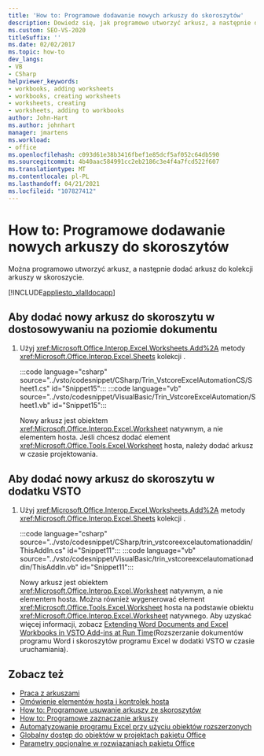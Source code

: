 ```yaml
---
title: 'How to: Programowe dodawanie nowych arkuszy do skoroszytów'
description: Dowiedz się, jak programowo utworzyć arkusz, a następnie dodać arkusz do kolekcji arkuszy w skoroszycie.
ms.custom: SEO-VS-2020
titleSuffix: ''
ms.date: 02/02/2017
ms.topic: how-to
dev_langs:
- VB
- CSharp
helpviewer_keywords:
- workbooks, adding worksheets
- workbooks, creating worksheets
- worksheets, creating
- worksheets, adding to workbooks
author: John-Hart
ms.author: johnhart
manager: jmartens
ms.workload:
- office
ms.openlocfilehash: c093d61e38b3416fbef1e85dcf5af052c64db590
ms.sourcegitcommit: 4b40aac584991cc2eb2186c3e4f4a7fcd522f607
ms.translationtype: MT
ms.contentlocale: pl-PL
ms.lasthandoff: 04/21/2021
ms.locfileid: "107827412"
---
```

# <a name="how-to-programmatically-add-new-worksheets-to-workbooks"></a>How to: Programowe dodawanie nowych arkuszy do skoroszytów
  Można programowo utworzyć arkusz, a następnie dodać arkusz do kolekcji arkuszy w skoroszycie.

 [!INCLUDE[appliesto_xlalldocapp](../vsto/includes/appliesto-xlalldocapp-md.md)]

## <a name="to-add-a-new-worksheet-to-a-workbook-in-a-document-level-customization"></a>Aby dodać nowy arkusz do skoroszytu w dostosowywaniu na poziomie dokumentu

1. Użyj <xref:Microsoft.Office.Interop.Excel.Worksheets.Add%2A> metody <xref:Microsoft.Office.Interop.Excel.Sheets> kolekcji .

     :::code language="csharp" source="../vsto/codesnippet/CSharp/Trin_VstcoreExcelAutomationCS/Sheet1.cs" id="Snippet15":::
     :::code language="vb" source="../vsto/codesnippet/VisualBasic/Trin_VstcoreExcelAutomation/Sheet1.vb" id="Snippet15":::

     Nowy arkusz jest obiektem <xref:Microsoft.Office.Interop.Excel.Worksheet> natywnym, a nie elementem hosta. Jeśli chcesz dodać element <xref:Microsoft.Office.Tools.Excel.Worksheet> hosta, należy dodać arkusz w czasie projektowania.

## <a name="to-add-a-new-worksheet-to-a-workbook-in-a-vsto-add-in"></a>Aby dodać nowy arkusz do skoroszytu w dodatku VSTO

1. Użyj <xref:Microsoft.Office.Interop.Excel.Worksheets.Add%2A> metody <xref:Microsoft.Office.Interop.Excel.Sheets> kolekcji .

     :::code language="csharp" source="../vsto/codesnippet/CSharp/trin_vstcoreexcelautomationaddin/ThisAddIn.cs" id="Snippet11":::
     :::code language="vb" source="../vsto/codesnippet/VisualBasic/trin_vstcoreexcelautomationaddin/ThisAddIn.vb" id="Snippet11":::

     Nowy arkusz jest obiektem <xref:Microsoft.Office.Interop.Excel.Worksheet> natywnym, a nie elementem hosta. Można również wygenerować element <xref:Microsoft.Office.Tools.Excel.Worksheet> hosta na podstawie obiektu <xref:Microsoft.Office.Interop.Excel.Worksheet> natywnego. Aby uzyskać więcej informacji, zobacz [Extending Word Documents and Excel Workbooks in VSTO Add-ins at Run Time](../vsto/extending-word-documents-and-excel-workbooks-in-vsto-add-ins-at-run-time.md)(Rozszerzanie dokumentów programu Word i skoroszytów programu Excel w dodatki VSTO w czasie uruchamiania).

## <a name="see-also"></a>Zobacz też
- [Praca z arkuszami](../vsto/working-with-worksheets.md)
- [Omówienie elementów hosta i kontrolek hosta](../vsto/host-items-and-host-controls-overview.md)
- [How to: Programowe usuwanie arkuszy ze skoroszytów](../vsto/how-to-programmatically-delete-worksheets-from-workbooks.md)
- [How to: Programowe zaznaczanie arkuszy](../vsto/how-to-programmatically-select-worksheets.md)
- [Automatyzowanie programu Excel przy użyciu obiektów rozszerzonych](../vsto/automating-excel-by-using-extended-objects.md)
- [Globalny dostęp do obiektów w projektach pakietu Office](../vsto/global-access-to-objects-in-office-projects.md)
- [Parametry opcjonalne w rozwiązaniach pakietu Office](../vsto/optional-parameters-in-office-solutions.md)
